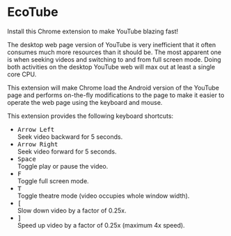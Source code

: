 # EcoTube

Install this Chrome extension to make YouTube blazing fast!

The desktop web page version of YouTube is very inefficient that it often consumes much more resources than it should be. The most apparent one is when seeking videos and switching to and from full screen mode. Doing both activities on the desktop YouTube web will max out at least a single core CPU.

This extension will make Chrome load the Android version of the YouTube page and performs on-the-fly modifications to the page to make it easier to operate the web page using the keyboard and mouse.

This extension provides the following keyboard shortcuts:

- <kbd>Arrow Left</kbd>  
  Seek video backward for 5 seconds.
- <kbd>Arrow Right</kbd>  
  Seek video forward for 5 seconds.
- <kbd>Space</kbd>  
  Toggle play or pause the video.
- <kbd>F</kbd>  
  Toggle full screen mode.
- <kbd>T</kbd>  
  Toggle theatre mode (video occupies whole window width).
- <kbd>[</kbd>  
  Slow down video by a factor of 0.25x.
- <kbd>]</kbd>  
  Speed up video by a factor of 0.25x (maximum 4x speed).